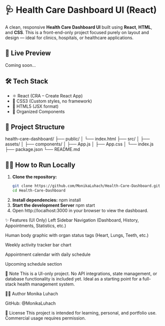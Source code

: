 # 🩺 Health Care Dashboard UI (React)

A clean, responsive **Health Care Dashboard UI** built using **React**, **HTML**, and **CSS**. This is a front-end-only project focused purely on layout and design — ideal for clinics, hospitals, or healthcare applications.

## 🚀 Live Preview

Coming soon...

## 🛠️ Tech Stack

- ⚛️ React (CRA – Create React App)
- 💅 CSS3 (Custom styles, no framework)
- 🧱 HTML5 (JSX format)
- 📁 Organized Components

## 📁 Project Structure 
health-care-dashboard/
├── public/
│ └── index.html
├── src/
│ ├── assets/
│ ├── components/
│ ├── App.js
│ ├── App.css
│ └── index.js
├── package.json
└── README.md


## 🧑‍💻 How to Run Locally

1. **Clone the repository:**
   ```bash
   git clone https://github.com/MonikaLuhach/Health-Care-Dashboard.git
   cd Health-Care-Dashboard
2. **Install dependencies:**
   npm install
3. **Start the development Server**
   npm start
4. Open http://localhost:3000 in your browser to view the dashboard.

✨ Features (UI Only)
Left Sidebar Navigation (Dashboard, History, Appointments, Statistics, etc.)

Human body graphic with organ status tags (Heart, Lungs, Teeth, etc.)

Weekly activity tracker bar chart

Appointment calendar with daily schedule

Upcoming schedule section

🧠 Note
This is a UI-only project. No API integrations, state management, or database functionality is included yet. Ideal as a starting point for a full-stack health management system.

🙋‍♀️ Author
Monika Luhach

GitHub: @MonikaLuhach

📃 License
This project is intended for learning, personal, and portfolio use. Commercial usage requires permission.



